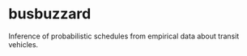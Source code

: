 busbuzzard
==========

Inference of probabilistic schedules from empirical data about transit vehicles.
